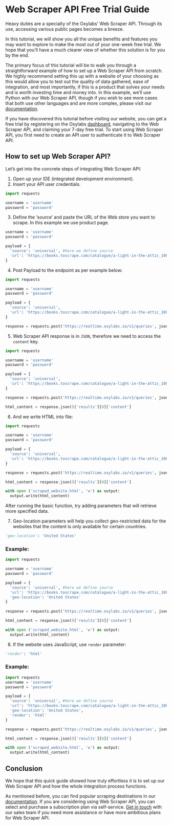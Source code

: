 # Web Scraper API Free Trial Guide

Heavy duties are a specialty of the Oxylabs’ Web Scraper API. Through its use, accessing various public pages becomes a breeze.

In this tutorial, we will show you all the unique benefits and features you may want to explore to make the most out of your one-week free trial. We hope that you’ll have a much clearer view of whether this solution is for you by the end.

The primary focus of this tutorial will be to walk you through a straightforward example of how to set up a Web Scraper API from scratch. We highly recommend setting this up with a website of your choosing as this would allow you to test out the quality of data gathered, ease of integration, and most importantly, if this is a product that solves your needs and is worth investing time and money into. In this example, we’ll use Python with our Web Scraper API, though if you wish to see more cases that both use other languages and are more complex, please visit our [documentation](https://oxy.yt/xr1o).

If you have discovered this tutorial before visiting our website, you can get a free trial by registering on the Oxylabs [dashboard](https://dashboard.oxylabs.io/en/), navigating to the Web Scraper API, and claiming your 7-day free trial. To start using Web Scraper API, you first need to create an API user to authenticate it to Web Scraper API.

## How to set up Web Scraper API?

Let’s get into the concrete steps of integrating Web Scraper API:

1. Open up your IDE (integrated development environment). 
2. Insert your API user credentials.

```python
import requests

username = 'username'
password = 'password'
```

3. Define the ‘source’ and paste the URL of the Web store you want to scrape. In this example we use [](https://books.toscrape.com) product page. 

```python
username = 'username'
password = 'password'

payload = {
  'source': 'universal', #here we define source
  'url': 'https://books.toscrape.com/catalogue/a-light-in-the-attic_1000/index.html'
}
```

4. Post Payload to the endpoint as per example below: [](https://realtime.oxylabs.io/v1/queries)

```python
import requests

username = 'username'
password = 'password'

payload = {
  'source': 'universal', 
  'url': 'https://books.toscrape.com/catalogue/a-light-in-the-attic_1000/index.html'
}

response = requests.post('https://realtime.oxylabs.io/v1/queries', json = payload, auth = (username, password))
```

5. Web Scraper API response is in `JSON`, therefore we need to access the `content` key.

```python
import requests

username = 'username'
password = 'password'

payload = {
  'source': 'universal',
  'url': 'https://books.toscrape.com/catalogue/a-light-in-the-attic_1000/index.html'
}

response = requests.post('https://realtime.oxylabs.io/v1/queries', json = payload, auth = (username, password))

html_content = response.json()['results'][0]['content']
```

6. And we write HTML into file:

```python
import requests

username = 'username'
password = 'password'

payload = {
  'source': 'universal',
  'url': 'https://books.toscrape.com/catalogue/a-light-in-the-attic_1000/index.html'
}

response = requests.post('https://realtime.oxylabs.io/v1/queries', json = payload, auth = (username, password))

html_content = response.json()['results'][0]['content']

with open ('scraped_website.html', 'w') as output:
  output.write(html_content)
```

After running the basic function, try adding parameters that will retrieve more specified data. 

7. Geo-location parameters will help you collect geo-restricted data for the websites that the content is only available for certain countries. 

```python
'geo-location': 'United States'
```

### Example:

```python
import requests

username = 'username'
password = 'password'

payload = {
  'source': 'universal', #here we define source
  'url': 'https://books.toscrape.com/catalogue/a-light-in-the-attic_1000/index.html',
  'geo-location': 'United States'
}
 
response = requests.post('https://realtime.oxylabs.io/v1/queries', json = payload, auth = (username, password))

html_content = response.json()['results'][0]['content']

with open ('scraped_website.html', 'w') as output:
  output.write(html_content)
```

8. If the website uses JavaScript, use `render` parameter: 

```python
'render': 'html'
```

### Example:

```python
import requests
username = 'username'
password = 'password'

payload = {
  'source': 'universal', #here we define source
  'url': 'https://books.toscrape.com/catalogue/a-light-in-the-attic_1000/index.html',
  'geo-location': 'United States',
  'render': 'html'
}

response = requests.post('https://realtime.oxylabs.io/v1/queries', json = payload, auth = (username, password))

html_content = response.json()['results'][0]['content']

with open ('scraped_website.html', 'w') as output:
  output.write(html_content)
```

## Conclusion

We hope that this quick guide showed how truly effortless it is to set up our Web Scraper API and how the whole integration process functions.

As mentioned before, you can find popular scraping destinations in our [documentation](https://oxy.yt/xr1o). If you are considering using Web Scraper API, you can select and purchase a subscription plan via self-service. [Get in touch](https://oxy.yt/LrYs) with our sales team if you need more assistance or have more ambitious plans for Web Scraper API.









